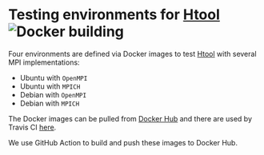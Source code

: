 # Testing environments for [Htool](https://github.com/PierreMarchand20/htool) ![Docker building](https://github.com/htool-ddm/htool_testing_environments/workflows/Building%20Docker%20images/badge.svg)

Four environments are defined via Docker images to test [Htool](https://github.com/PierreMarchand20/htool) with several MPI implementations:

- Ubuntu with `OpenMPI`
- Ubuntu with `MPICH`
- Debian with `OpenMPI`
- Debian with `MPICH`

The Docker images can be pulled from [Docker Hub](https://hub.docker.com/repository/docker/pierremarchand/htool_testing_environments) and there are used by Travis CI [here](https://travis-ci.org/github/PierreMarchand20/htool).

We use GitHub Action to build and push these images to Docker Hub.
